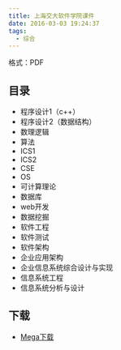 ```yaml
---
title: 上海交大软件学院课件
date: 2016-03-03 19:24:37
tags:
  - 综合
---
```


格式：PDF

<!--more-->

## 目录 ##

+ 程序设计1（c++）
+ 程序设计2（数据结构）
+ 数理逻辑
+ 算法
+ ICS1
+ ICS2
+ CSE
+ OS
+ 可计算理论
+ 数据库
+ web开发
+ 数据挖掘
+ 软件工程
+ 软件测试
+ 软件架构
+ 企业应用架构
+ 企业信息系统综合设计与实现
+ 信息系统工程
+ 信息系统分析与设计

## 下载 ##

+ [Mega下载](https://mega.nz/#F!jQsHSJjb!KoOtcgIC2jo7MNsCPKXMrg)
